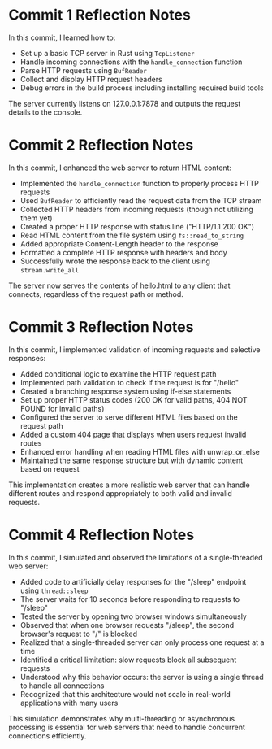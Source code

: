 # Commit 1 Reflection Notes

In this commit, I learned how to:

- Set up a basic TCP server in Rust using `TcpListener`
- Handle incoming connections with the `handle_connection` function
- Parse HTTP requests using `BufReader`
- Collect and display HTTP request headers
- Debug errors in the build process including installing required build tools

The server currently listens on 127.0.0.1:7878 and outputs the request details to the console.

# Commit 2 Reflection Notes

In this commit, I enhanced the web server to return HTML content:

- Implemented the `handle_connection` function to properly process HTTP requests
- Used `BufReader` to efficiently read the request data from the TCP stream
- Collected HTTP headers from incoming requests (though not utilizing them yet)
- Created a proper HTTP response with status line ("HTTP/1.1 200 OK")
- Read HTML content from the file system using `fs::read_to_string`
- Added appropriate Content-Length header to the response
- Formatted a complete HTTP response with headers and body
- Successfully wrote the response back to the client using `stream.write_all`

The server now serves the contents of hello.html to any client that connects, regardless of the request path or method.

# Commit 3 Reflection Notes

In this commit, I implemented validation of incoming requests and selective responses:

- Added conditional logic to examine the HTTP request path
- Implemented path validation to check if the request is for "/hello"
- Created a branching response system using if-else statements
- Set up proper HTTP status codes (200 OK for valid paths, 404 NOT FOUND for invalid paths)
- Configured the server to serve different HTML files based on the request path
- Added a custom 404 page that displays when users request invalid routes
- Enhanced error handling when reading HTML files with unwrap_or_else
- Maintained the same response structure but with dynamic content based on request

This implementation creates a more realistic web server that can handle different routes and respond appropriately to both valid and invalid requests.

# Commit 4 Reflection Notes

In this commit, I simulated and observed the limitations of a single-threaded web server:

- Added code to artificially delay responses for the "/sleep" endpoint using `thread::sleep`
- The server waits for 10 seconds before responding to requests to "/sleep"
- Tested the server by opening two browser windows simultaneously
- Observed that when one browser requests "/sleep", the second browser's request to "/" is blocked
- Realized that a single-threaded server can only process one request at a time
- Identified a critical limitation: slow requests block all subsequent requests
- Understood why this behavior occurs: the server is using a single thread to handle all connections
- Recognized that this architecture would not scale in real-world applications with many users

This simulation demonstrates why multi-threading or asynchronous processing is essential for web servers that need to handle concurrent connections efficiently.